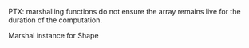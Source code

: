 PTX: marshalling functions do not ensure the array remains live for the duration
of the computation.

Marshal instance for Shape

<!-- vim: nospell
  -->

